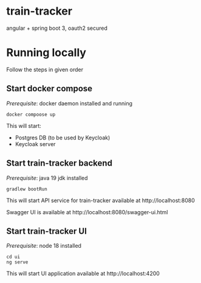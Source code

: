 # train-tracker
angular + spring boot 3, oauth2 secured

# Running locally
Follow the steps in given order
## Start docker compose

*Prerequisite*: docker daemon installed and running

```shell
docker compoose up
```
This will start:
- Postgres DB (to be used by Keycloak)
- Keycloak server
## Start train-tracker backend

*Prerequisite*: java 19 jdk installed

```shell
gradlew bootRun
```

This will start API service for train-tracker available at http://localhost:8080

Swagger UI is available at http://localhost:8080/swagger-ui.html

## Start train-tracker UI

*Prerequisite*: node 18 installed

```shell
cd ui
ng serve
```

This will start UI application available at http://localhost:4200
